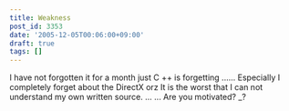 ```yaml
---
title: Weakness
post_id: 3353
date: '2005-12-05T00:06:00+09:00'
draft: true
tags: []
---
```


I have not forgotten it for a month just C ++ is forgetting ...... Especially I completely forget about the DirectX orz It is the worst that I can not understand my own written source. ... ... Are you motivated? _?
